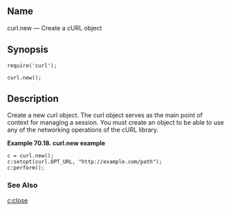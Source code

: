 <a name="lua.ref.curl.new"></a>
## Name

curl.new — Create a cURL object

<a name="idp15663536"></a>
## Synopsis

`require('curl');`

`curl.new();`

<a name="idp15666496"></a>
## Description

Create a new curl object. The curl object serves as the main point of context for managing a session. You must create an object to be able to use any of the networking operations of the cURL library.

<a name="lua.ref.curl.new.example"></a>

**Example 70.18. curl.new example**

```
c = curl.new();
c:setopt(curl.OPT_URL, "http://example.com/path");
c:perform();
```

<a name="idp15670528"></a>
### See Also

[c:close](lua.ref.curl.c_close "c:close")
